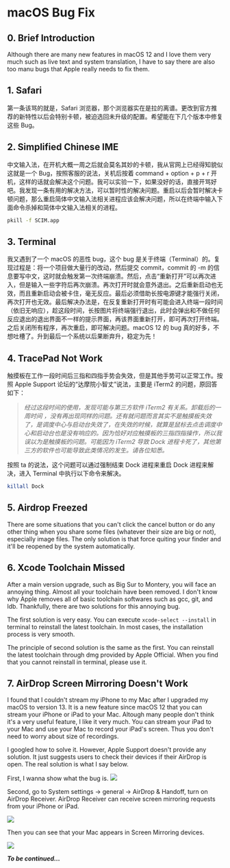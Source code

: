 # macOS Bug Fix
## 0. Brief Introduction
Although there are many new features in macOS 12 and I love them very much such as live text and system translation, I have to say there are also too manu bugs that Apple really needs to fix them.

## 1. Safari
第一条该骂的就是，Safari 浏览器，那个浏览器实在是拉的离谱。更改到官方推荐的新特性以后会特别卡顿，被迫选回未升级的配置。希望能在下几个版本中修复这些 Bug。

## 2. Simplified Chinese IME
中文输入法，在开机大概一周之后就会莫名其妙的卡顿，我从官网上已经得知貌似这就是一个 Bug，按照客服的说法，关机后按着 command + option + p + r 开机，这样的话就会解决这个问题。我可以实验一下，如果没好的话，直接开骂好吧。我发现一条有用的解决方法，可以暂时性的解决问题。重启以后会暂时解决卡顿问题，那么重启简体中文输入法相关进程应该会解决问题，所以在终端中输入下面命令杀掉和简体中文输入法相关的进程。

```bash
pkill -f SCIM.app
```

## 3. Terminal
我又遇到了一个 macOS 的恶性 bug，这个 bug 是关于终端（Terminal）的。复现过程是：将一个项目做大量行的改动，然后提交 commit，commit 的 -m 的信息要写中文，这时就会触发第一次终端崩溃。然后，点击“重新打开”可以再次进入，但是输入一些字符后再次崩溃。再次打开时就会意外退出。之后重新启动也无效，而且重新启动会被卡住，毫无反应。最后必须借助长按电源键才能强行关闭，再次打开也无效。最后解决办法是，在反复重新打开时有可能会进入终端一段时间（依旧无响应），趁这段时间，长按图片将终端强行退出，此时会弹出和不做任何反应退出的退出界面不一样的提示界面，再该界面重新打开，即可再次打开终端。之后关闭所有程序，再次重启，即可解决问题。macOS 12 的 bug 真的好多，不想吐槽了。升到最后一个系统以后果断弃升，稳定为先！

## 4. TracePad Not Work
触摸板在工作一段时间后三指和四指手势会失效，但是其他手势可以正常工作。按照 Apple Support 论坛的“达摩院小智丈”说法，主要是 iTerm2 的问题，原回答如下：
> *经过这段时间的使用，发现可能与第三方软件 iTerm2 有关系。卸载后的一周时间 ，没有再出现同样的问题。还有就问题而言其实不是触摸板失效了，是调度中心与启动台失效了，在失效的时候，就算是鼠标去点击调度中心和启动台也是没有响应的。因为恰好对应触摸板的三指四指操作，所以我误以为是触摸板的问题。可能因为 iTerm2 导致 Dock 进程卡死了，其他第三方的软件也可能导致此类情况的发生。请各位知悉。*

按照 ta 的说法，这个问题可以通过强制结束 Dock 进程来重启 Dock 进程来解决，进入 Terminal 中执行以下命令来解决。

```bash
killall Dock
```

## 5. Airdrop Freezed
There are some situations that you can't click the cancel button or do any other thing when you share some files (whatever their size are big or not), especially image files. The only solution is that force quiting your finder and it'll be reopened by the system automatically.

## 6. Xcode Toolchain Missed
After a main version upgrade, such as Big Sur to Montery, you will face an annoying thing. Almost all your toolchain have been removed. I don't know why Apple removes all of basic toolchain softwares such as gcc, git, and ldb. Thankfully, there are two solutions for this annoying bug.

The first solution is very easy. You can execute `xcode-select --install` in terminal to reinstall the latest toolchain. In most cases, the installation process is very smooth.

The principle of second solution is the same as the first. You can reinstall the latest toolchain through dmg provided by Apple Official. When you find that you cannot reinstall in terminal, please use it.

## 7. AirDrop Screen Mirroring Doesn't Work
I found that I couldn't stream my iPhone to my Mac after I upgraded my macOS to version 13. It is a new feature since macOS 12 that you can stream your iPhone or iPad to your Mac. Altough many people don't think it's a very useful feature, I like it very much. You can stream your iPad to your Mac and use your Mac to record your iPad's screen. Thus you don't need to worry about size of recordings.

I googled how to solve it. However, Apple Support doesn't provide any solution. It just suggests users to check their devices if their AirDrop is open. The real solution is what I say below.

First, I wanna show what the bug is.
![](images/NotDetectMac.jpeg)

Second, go to System settings -> general -> AirDrop & Handoff, turn on AirDrop Receiver. AirDrop Receiver can receive screen mirroring requests from your iPhone or iPad.

![](images/Settings.png)

Then you can see that your Mac appears in Screen Mirroring devices.

![](images/CanDetectMac.jpeg)

***To be continued...***